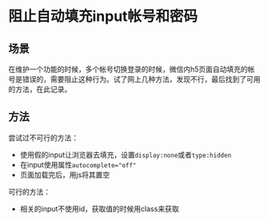 # 阻止自动填充input帐号和密码
## 场景
在维护一个功能的时候，多个帐号切换登录的时候，微信内h5页面自动填充的帐号是错误的，需要阻止这种行为。试了网上几种方法，发现不行，最后找到了可用的方法，在此记录。
## 方法
尝试过不可行的方法：
- 使用假的input让浏览器去填充，设置`display:none`或者`type:hidden`
- 在input使用属性`autocomplete="off"`
- 页面加载完后，用js将其置空

可行的方法：
- 相关的input不使用id，获取值的时候用class来获取